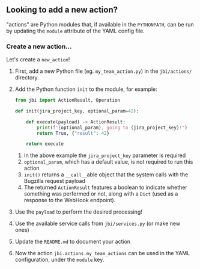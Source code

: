 ## Looking to add a new action?

"actions" are Python modules that, if available in the `PYTHONPATH`,
can be run by updating the `module` attribute of the YAML config file.

### Create a new action...

Let's create a `new_action`!

1. First, add a new Python file (eg. `my_team_action.py`) in the `jbi/actions/` directory.
1. Add the Python function `init` to the module, for example:

   ```python
   from jbi import ActionResult, Operation

   def init(jira_project_key, optional_param=42):

       def execute(payload) -> ActionResult:
           print(f"{optional_param}, going to {jira_project_key}!")
           return True, {"result": 42}

       return execute
   ```

   1. In the above example the `jira_project_key` parameter is required
   1. `optional_param`, which has a default value, is not required to run this action
   1. `init()` returns a `__call__`able object that the system calls with the Bugzilla request payload
   1. The returned `ActionResult` features a boolean to indicate whether something was performed or not, along with a `Dict` (used as a response to the WebHook endpoint).

1. Use the `payload` to perform the desired processing!
1. Use the available service calls from `jbi/services.py` (or make new ones)
1. Update the `README.md` to document your action
1. Now the action `jbi.actions.my_team_actions` can be used in the YAML configuration, under the `module` key.
